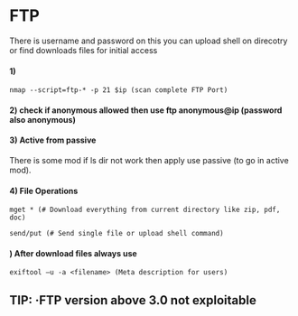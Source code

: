 # FTP

There is username and password on this you can upload shell on direcotry or find downloads files for initial access

#### 1) 

    nmap --script=ftp-* -p 21 $ip (scan complete FTP Port)

#### 2) check if anonymous allowed then use ftp anonymous@ip (password also anonymous)

#### 3) Active from passive

There is some mod if ls dir not work then apply use passive (to go in active mod).

#### 4) File Operations

    mget * (# Download everything from current directory like zip, pdf, doc)

    send/put (# Send single file or upload shell command)

#### ) After download files always use 

    exiftool –u -a <filename> (Meta description for users)

## TIP: ·FTP version above 3.0 not exploitable

